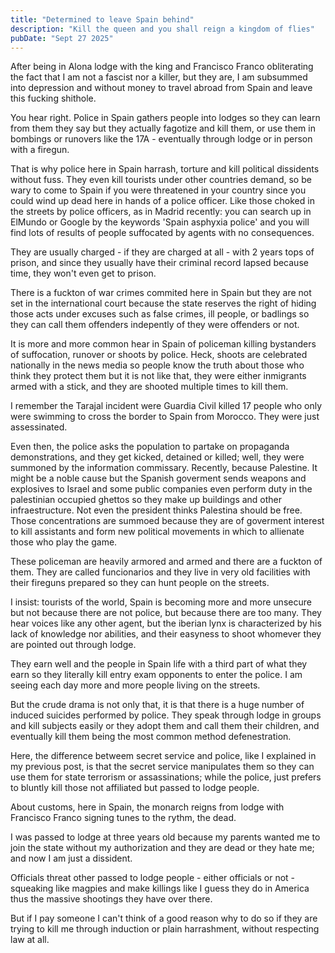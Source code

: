 ```yaml
---
title: "Determined to leave Spain behind"
description: "Kill the queen and you shall reign a kingdom of flies"
pubDate: "Sept 27 2025"
---
```


After being in Alona lodge with the king and Francisco Franco obliterating the fact that I am not a fascist nor a killer, but they are,
I am subsummed into depression and without money to travel abroad from Spain and leave this fucking shithole.

You hear right. Police in Spain gathers people into lodges so they can learn from them they say but they actually fagotize and kill them, or use them in bombings or runovers like the 17A - eventually through lodge or in person with a firegun.

That is why police here in Spain harrash, torture and kill political dissidents without fuss. They even kill tourists under other countries demand, so be wary to come to Spain if you were threatened in your country since you could wind up dead here in hands of a police officer. Like those choked in the streets by police officers, as in Madrid recently: you can search up in ElMundo or Google by the keywords 'Spain asphyxia police' and you will find lots of results of people suffocated by agents with no consequences.

They are usually charged - if they are charged at all - with 2 years tops of prison, and since they usually have their criminal record lapsed because time, they won't even get to prison.

There is a fuckton of war crimes commited here in Spain but they are not set in the international court because the state reserves the right of hiding those acts under excuses such as false crimes, ill people, or badlings so they can call them offenders indepently of they were offenders or not.

It is more and more common hear in Spain of policeman killing bystanders of suffocation, runover or shoots by police. Heck, shoots are celebrated nationally in the news media so people know the truth about those who think they protect them but it is not like that, they were either inmigrants armed with a stick, and they are shooted multiple times to kill them.

I remember the Tarajal incident were Guardia Civil killed 17 people who only were swimming to cross the border to Spain from Morocco. They were just assessinated.

Even then, the police asks the population to partake on propaganda demonstrations, and they get kicked, detained or killed; well, they were summoned by the information commissary. Recently, because Palestine. It might be a noble cause but the Spanish goverment sends weapons and explosives to Israel and some public companies even perform duty in the palestinian occupied ghettos so they make up buildings and other infraestructure. Not even the president thinks Palestina should be free. Those concentrations are summoed because they are of goverment interest to kill assistants and form new political movements in which to allienate those who play the game.

These policeman are heavily armored and armed and there are a fuckton of them. They are called funcionarios and they live in very old facilities with their fireguns prepared so they can hunt people on the streets.

I insist: tourists of the world, Spain is becoming more and more unsecure but not because there are not police, but because there are too many. They hear voices like any other agent, but the iberian lynx is characterized by his lack of knowledge nor abilities, and their easyness to shoot whomever they are pointed out through lodge.

They earn well and the people in Spain life with a third part of what they earn so they literally kill entry exam opponents to enter the police. I am seeing each day more and more people living on the streets.

But the crude drama is not only that, it is that there is a huge number of induced suicides performed by police. They speak through lodge in groups and kill subjects easily or they adopt them and call them their children, and eventually kill them being the most common method defenestration.

Here, the difference betweem secret service and police, like I explained in my previous post, is that the secret service manipulates them so they can use them for state terrorism or assassinations; while the police, just prefers to bluntly kill those not affiliated but passed to lodge people.

About customs, here in Spain, the monarch reigns from lodge with Francisco Franco signing tunes to the rythm, the dead.

I was passed to lodge at three years old because my parents wanted me to join the state without my authorization and they are dead or they hate me; and now I am just a dissident.

Officials threat other passed to lodge people - either officials or not - squeaking like magpies and make killings like I guess they do in America thus the massive shootings they have over there.

But if I pay someone I can't think of a good reason why to do so if they are trying to kill me through induction or plain harrashment, without respecting law at all.
